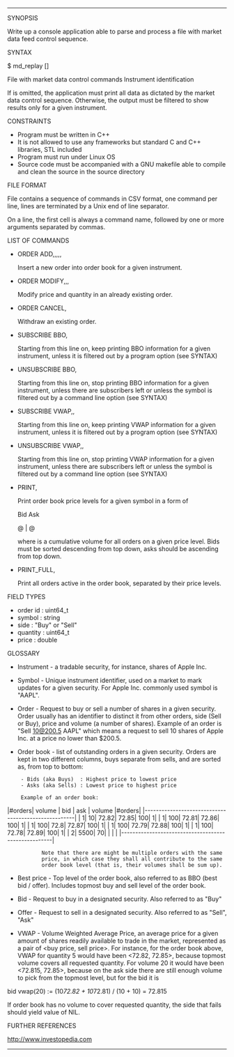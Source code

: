 *****************************************
SYNOPSIS

Write up a console application able to parse and process a file
with market data feed control sequence.


SYNTAX

$ md_replay <file> [<symbol>]

<file> File with market data control commands
<symbol>        Instrument identification

If <symbol> is omitted, the application must print all data
as dictated by the market data control sequence. Otherwise,
the output must be filtered to show results only for a given
instrument.


CONSTRAINTS

* Program must be written in C++
* It is not allowed to use any frameworks but standard C and
  C++ libraries, STL included
* Program must run under Linux OS
* Source code must be accompanied with a GNU makefile able
  to compile and clean the source in the source directory


FILE FORMAT

File contains a sequence of commands in CSV format, one command
per line, lines are terminated by a Unix end of line separator.

On a line, the first cell is always a command name, followed
by one or more arguments separated by commas.


LIST OF COMMANDS

* ORDER ADD,<order id>,<symbol>,<side>,<quantity>,<price>

  Insert a new order into order book for a given instrument.

* ORDER MODIFY,<order id>,<quantity>,<price>

  Modify price and quantity in an already existing order.

* ORDER CANCEL,<order id>

  Withdraw an existing order.

* SUBSCRIBE BBO,<symbol>

  Starting from this line on, keep printing BBO information for
  a given instrument, unless it is filtered out by a program
  option (see SYNTAX)

* UNSUBSCRIBE BBO,<symbol>

  Starting from this line on, stop printing BBO information for
  a given instrument, unless there are subscribers left or
  unless the symbol is filtered out by a command line option
  (see SYNTAX)

* SUBSCRIBE VWAP,<symbol>,<quantity>

  Starting from this line on, keep printing VWAP information for
  a given instrument, unless it is filtered out by a program
  option (see SYNTAX)

* UNSUBSCRIBE VWAP,<symbol>,<quantity>

  Starting from this line on, stop printing VWAP information for
  a given instrument, unless there are subscribers left or
  unless the symbol is filtered out by a command line option
  (see SYNTAX)

* PRINT,<symbol>

  Print order book price levels for a given symbol in a form of

  Bid                             Ask

  <volume>@<price> | <volume>@<price>

  where <volume> is a cumulative volume for all orders on a
  given price level. Bids must be sorted descending from top
  down, asks should be ascending from top down.

* PRINT_FULL,<symbol>

  Print all orders active in the order book, separated by their
  price levels.


FIELD TYPES

* order id : uint64_t
* symbol   : string
* side     : "Buy" or "Sell"
* quantity : uint64_t
* price    : double


GLOSSARY

* Instrument - a tradable security, for instance, shares of Apple Inc.

* Symbol - Unique instrument identifier, used on a market to mark updates
           for a given security. For Apple Inc. commonly used symbol is
   "AAPL".

* Order - Request to buy or sell a number of shares in a given security.
          Order usually has an identifier to distinct it from other orders,
  side (Sell or Buy), price and volume (a number of shares).
  Example of an order is "Sell 10@200.5 AAPL" which means a request
  to sell 10 shares of Apple Inc. at a price no lower than $200.5.

* Order book - list of outstanding orders in a given security. Orders are
               kept in two different columns, buys separate from sells, and
       are sorted as, from top to bottom:

       - Bids (aka Buys)  : Highest price to lowest price
       - Asks (aka Sells) : Lowest price to highest price

       Example of an order book:

|#orders| volume |   bid   |   ask   | volume |#orders|
|-----------------------------------------------------|
|      1|      10|    72.82|    72.85|     100|      1|
|      1|     100|    72.81|    72.86|     100|      1|
|      1|     100|     72.8|    72.87|     100|      1|
|      1|     100|    72.79|    72.88|     100|      1|
|      1|     100|    72.78|    72.89|     100|      1|
|      2|    5500|       70|         |        |       |
|-----------------------------------------------------|

               Note that there are might be multiple orders with the same
               price, in which case they shall all contribute to the same
               order book level (that is, their volumes shall be sum up).

* Best price - Top level of the order book, also referred to as BBO (best
               bid / offer). Includes topmost buy and sell level of the
               order book.

* Bid - Request to buy in a designated security. Also referred to as "Buy"

* Offer - Request to sell in a designated security. Also referred to as
          "Sell", "Ask"

* VWAP - Volume Weighted Average Price, an average price for a given amount
         of shares readily available to trade in the market, represented
 as a pair of <buy price, sell price>. For instance, for the order
 book above, VWAP for quantity 5 would have been <72.82, 72.85>,
 because topmost volume covers all requested quantity. For volume
 20 it would have been <72.815, 72.85>, because on the ask side
 there are still enough volume to pick from the topmost level, but
 for the bid it is

 bid vwap(20) := (10*72.82 + 10*72.81) / (10 + 10) = 72.815

 If order book has no volume to cover requested quantity, the
 side that fails should yield value of NIL.


FURTHER REFERENCES

http://www.investopedia.com
*****************************************
